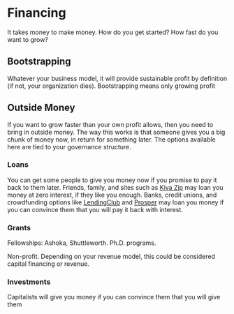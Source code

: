 # Financing

It takes money to make money. How do you get started? How fast do you want to grow?

## Bootstrapping

Whatever your business model, it will provide sustainable profit by definition (if not, your organization dies). Bootstrapping means only growing profit 

## Outside Money

If you want to grow faster than your own profit allows, then you need to bring in outside money. The way this works is that someone gives you a big chunk of money now, in return for something later. The options available here are tied to your governance structure.

### Loans

You can get some people to give you money now if you promise to pay it back to them later. Friends, family, and sites such as [Kiva Zip](https://zip.kiva.org/) may loan you money at zero interest, if they like you enough. Banks, credit unions, and crowdfunding options like [LendingClub](https://www.lendingclub.com/) and [Prosper](https://www.prosper.com/) may loan you money if you can convince them that you will pay it back with interest.

### Grants

Fellowships: Ashoka, Shuttleworth. Ph.D. programs.

Non-profit. Depending on your revenue model, this could be considered capital financing or revenue.


### Investments

Capitalists will give you money if you can convince them that you will give them 



